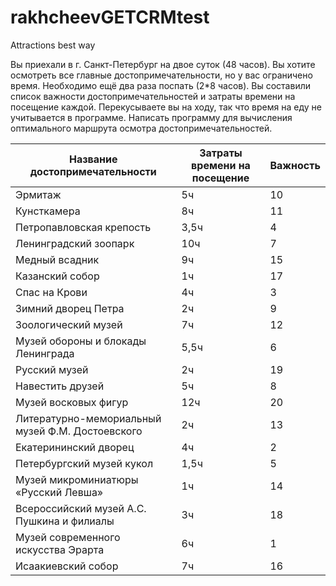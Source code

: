 # rakhcheevGETCRMtest
Attractions best way

Вы приехали в г. Санкт-Петербург на двое суток (48 часов). Вы хотите осмотреть все главные достопримечательности, но у вас ограничено время. Необходимо ещё два раза поспать (2*8 часов). Вы составили список важности достопримечательностей и затраты времени на посещение каждой. Перекусываете вы на ходу, так что время на еду не учитывается в программе. Написать программу для вычисления оптимального маршрута осмотра достопримечательностей.

| Название достопримечательности | Затраты времени на посещение | Важность |
| --- | --- | --- |
| Эрмитаж | 5ч | 10 |
| Кунсткамера | 8ч | 11 |
| Петропавловская крепость | 3,5ч | 4 |
| Ленинградский зоопарк | 10ч | 7 |
| Медный всадник | 9ч | 15 |
| Казанский собор | 1ч | 17 |
| Спас на Крови | 4ч | 3 |
| Зимний дворец Петра | 2ч | 9 |
| Зоологический музей | 7ч | 12 |
| Музей обороны и блокады Ленинграда | 5,5ч | 6 |
| Русский музей | 2ч | 19 |
| Навестить друзей | 5ч | 8 |
| Музей восковых фигур | 12ч | 20 |
| Литературно-мемориальный музей Ф.М. Достоевского  | 2ч | 13 |
| Екатерининский дворец | 4ч | 2 |
| Петербургский музей кукол | 1,5ч | 5 |
| Музей микроминиатюры «Русский Левша» | 1ч | 14 |
| Всероссийский музей А.С. Пушкина и филиалы | 3ч | 18 |
| Музей современного искусства Эрарта | 6ч | 1 |
| Исаакиевский собор | 7ч | 16 | 


